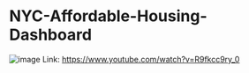 # NYC-Affordable-Housing-Dashboard
![image](https://github.com/user-attachments/assets/bd02950c-9612-4d82-b4ee-50068ab70782)
Link: https://www.youtube.com/watch?v=R9fkcc9ry_0
